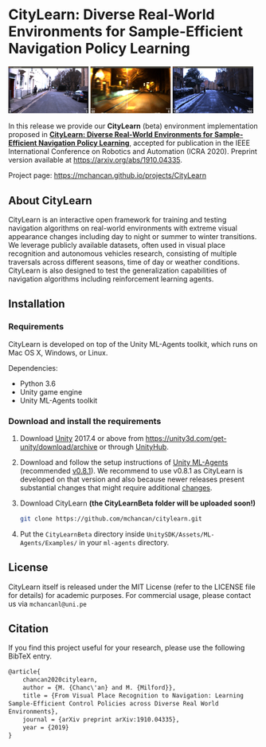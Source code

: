 # CityLearn: Diverse Real-World Environments for Sample-Efficient Navigation Policy Learning

<img src="readme/overcast.png" width="32%"> <img src="readme/night.png" width="32%"> <img src="readme/snow.png" width="32%">

In this release we provide our **CityLearn** (beta) environment implementation proposed in [**CityLearn: Diverse Real-World Environments for Sample-Efficient Navigation Policy Learning**](https://arxiv.org/pdf/1910.04335.pdf), accepted for publication in the IEEE International Conference on Robotics and Automation (ICRA 2020). Preprint version available at https://arxiv.org/abs/1910.04335.

Project page: https://mchancan.github.io/projects/CityLearn

## About CityLearn

CityLearn is an interactive open framework for training and testing navigation algorithms on real-world environments with extreme visual appearance changes including day to night or summer to winter transitions. We leverage publicly available datasets, often used in visual place recognition and autonomous vehicles research, consisting of multiple traversals across different seasons, time of day or weather conditions. CityLearn is also designed to test the generalization capabilities of navigation algorithms including reinforcement learning agents.

## Installation

### Requirements

CityLearn is developed on top of the Unity ML-Agents toolkit, which runs on Mac OS X, Windows, or Linux.

Dependencies:

* Python 3.6
* Unity game engine
* Unity ML-Agents toolkit

### Download and install the requirements

1. Download [Unity](https://unity.com/products/core-platform) 2017.4 or above from https://unity3d.com/get-unity/download/archive or through [UnityHub](https://store.unity.com/download).

2. Download and follow the setup instructions of [Unity ML-Agents](https://github.com/Unity-Technologies/ml-agents) (recommended [v0.8.1](https://github.com/Unity-Technologies/ml-agents/releases/tag/0.8.1)). We recommend to use v0.8.1 as CityLearn is developed on that version and also because newer releases present substantial changes that might require additional [changes](https://github.com/Unity-Technologies/ml-agents/blob/master/docs/Migrating.md).

3. Download CityLearn **(the CityLearnBeta folder will be uploaded soon!)**

	```bash
	git clone https://github.com/mchancan/citylearn.git
	```
  
4. Put the `CityLearnBeta` directory inside `UnitySDK/Assets/ML-Agents/Examples/` in your `ml-agents` directory.

## License

CityLearn itself is released under the MIT License (refer to the LICENSE file for details) for academic purposes. For commercial usage, please contact us via `mchancanl@uni.pe`


## Citation

If you find this project useful for your research, please use the following BibTeX entry.

	@article{
		chancan2020citylearn,
		author = {M. {Chanc\'an} and M. {Milford}},
		title = {From Visual Place Recognition to Navigation: Learning Sample-Efficient Control Policies across Diverse Real World Environments},
		journal = {arXiv preprint arXiv:1910.04335},
		year = {2019}
	}
